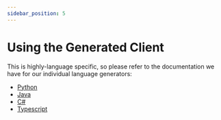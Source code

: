 ```yaml
---
sidebar_position: 5
---
```


# Using the Generated Client

This is highly-language specific, so please refer to the documentation we have for our individual language generators:

- [Python][python]
- [Java][java]
- [C#][csharp]
- [Typescript][typescript]

<!--LINKS-->

[python]: https://github.com/Azure/autorest.python/tree/autorestv3/docs/client/readme.md
[java]: https://github.com/Azure/autorest.java/blob/main/docs/client/readme.md
[csharp]: https://github.com/Azure/autorest.csharp/tree/feature/v3/docs/client/readme.md
[typescript]: https://github.com/Azure/autorest.typescript/blob/main/packages/autorest.typescript/docs/client/readme.md
